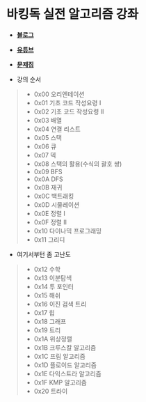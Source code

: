 # 바킹독 실전 알고리즘 강좌  

- <strong><a href="https://blog.encrypted.gg/category/%EA%B0%95%EC%A2%8C/%EC%8B%A4%EC%A0%84%20%EC%95%8C%EA%B3%A0%EB%A6%AC%EC%A6%98">블로그</a></strong>
- <strong><a href="https://www.youtube.com/channel/UCwFszkz9NbnQyQn5YbDfZtg">유튜브</a></strong>
- <strong><a href="https://github.com/encrypted-def/basic-algo-lecture/blob/master/workbook.md">문제집</a></strong><br>

- 강의 순서
> - 0x00 오리엔테이션
> - 0x01 기초 코드 작성요령 Ⅰ 
> - 0x02 기초 코드 작성요령 Ⅱ
> - 0x03 배열
> - 0x04 연결 리스트
> - 0x05 스택
> - 0x06 큐
> - 0x07 덱
> - 0x08 스택의 활용(수식의 괄호 쌍)
> - 0x09 BFS
> - 0x0A DFS
> - 0x0B 재귀
> - 0x0C 백트래킹
> - 0x0D 시물레이션
> - 0x0E 정렬 Ⅰ
> - 0x0F 정렬 Ⅱ
> - 0x10 다이나믹 프로그래밍
> - 0x11 그리디  

- 여기서부턴 좀 고난도
> - 0x12 수학
> - 0x13 이분탐색
> - 0x14 투 포인터
> - 0x15 해쉬
> - 0x16 이진 검색 트리
> - 0x17 힙
> - 0x18 그래프
> - 0x19 트리
> - 0x1A 위상정렬
> - 0x1B 크루스칼 알고리즘
> - 0x1C 프림 알고리즘
> - 0x1D 플로이드 알고리즘
> - 0x1E 다익스트라 알고리즘  
> - 0x1F KMP 알고리즘
> - 0x20 트라이

